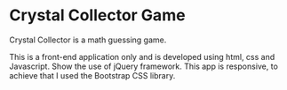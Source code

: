 # Crystal Collector Game
Crystal Collector is a math guessing game.

This is a front-end application only and is developed using html, css and Javascript. Show the use of jQuery framework.
This app is responsive, to achieve that I used the Bootstrap CSS library.
